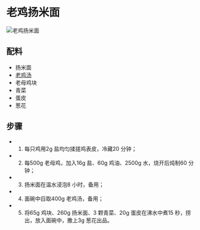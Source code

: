 # 老鸡扬米面

![老鸡扬米面](../images/老鸡扬米面.png)


## 配料

- 扬米面
- [老鸡汤](/汤/老鸡汤.md)
- 老母鸡块
- 青菜
- 蛋皮
- 葱花

## 步骤

- 1. 每只鸡用2g 盐均匀揉搓鸡表皮，冷藏20 分钟；
- 2. 每500g 老母鸡，加入16g 盐、60g 鸡油、2500g 水，烧开后炖制60 分钟；
- 3. 扬米面在温水浸泡8 小时，备用；
- 4. 面碗中舀取400g 老鸡汤，备用；
- 5. 将65g 鸡块、260g 扬米面、3 颗青菜、20g 蛋皮在沸水中煮15 秒，捞出，放入面碗中，撒上3g 葱花出品。
